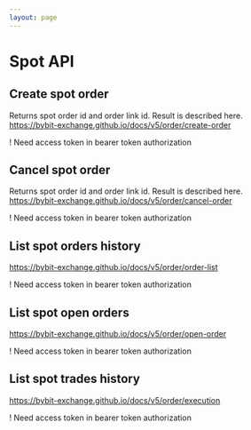 ```yaml
---
layout: page
---
```


# Spot API

<InteractiveSpotAPI />

## Create spot order
Returns spot order id and order link id. Result is described here.
https://bybit-exchange.github.io/docs/v5/order/create-order

! Need access token in bearer token authorization

<InteractiveSpotAPIEndpoint1 />

## Cancel spot order
Returns spot order id and order link id. Result is described here.
https://bybit-exchange.github.io/docs/v5/order/cancel-order

! Need access token in bearer token authorization

<InteractiveSpotAPIEndpoint2 />

## List spot orders history
https://bybit-exchange.github.io/docs/v5/order/order-list

! Need access token in bearer token authorization

<InteractiveSpotAPIEndpoint3 />

## List spot open orders
https://bybit-exchange.github.io/docs/v5/order/open-order

! Need access token in bearer token authorization

<InteractiveSpotAPIEndpoint4 />

## List spot trades history
https://bybit-exchange.github.io/docs/v5/order/execution

! Need access token in bearer token authorization

<InteractiveSpotAPIEndpoint5 />

<script setup>
import InteractiveSpotAPI from '../../.vitepress/theme/components/InteractiveSpotAPI.vue'
import InteractiveSpotAPIEndpoint1 from '../../.vitepress/theme/components/InteractiveSpotAPIEndpoint1.vue'
import InteractiveSpotAPIEndpoint2 from '../../.vitepress/theme/components/InteractiveSpotAPIEndpoint2.vue'
import InteractiveSpotAPIEndpoint3 from '../../.vitepress/theme/components/InteractiveSpotAPIEndpoint3.vue'
import InteractiveSpotAPIEndpoint4 from '../../.vitepress/theme/components/InteractiveSpotAPIEndpoint4.vue'
import InteractiveSpotAPIEndpoint5 from '../../.vitepress/theme/components/InteractiveSpotAPIEndpoint5.vue'
import SimpleOutline from '../../.vitepress/theme/components/SimpleOutline.vue'
</script>

<SimpleOutline :items="[
  { text: 'Create spot order', anchor: '#create-spot-order' },
  { text: 'Cancel spot order', anchor: '#cancel-spot-order' },
  { text: 'List spot orders history', anchor: '#list-spot-orders-history' },
  { text: 'List spot open orders', anchor: '#list-spot-open-orders' },
  { text: 'List spot trades history', anchor: '#list-spot-trades-history' }
]" />
